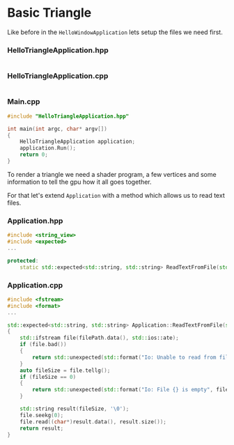 # Basic Triangle

Like before in the `HelloWindowApplication` lets setup the files we need first.

### HelloTriangleApplication.hpp
```cpp
```

### HelloTriangleApplication.cpp
```cpp
```

### Main.cpp
```cpp
#include "HelloTriangleApplication.hpp"

int main(int argc, char* argv[])
{
    HelloTriangleApplication application;
    application.Run();
    return 0;
}
```

To render a triangle we need a shader program, a few vertices and some information to tell the gpu how it all goes together.

For that let's extend `Application` with a method which allows us to read text files.

### Application.hpp
```cpp
#include <string_view>
#include <expected>
...

protected:
    static std::expected<std::string, std::string> ReadTextFromFile(std::string_view filePath);
```

### Application.cpp
```cpp
#include <fstream>
#include <format>
...

std::expected<std::string, std::string> Application::ReadTextFromFile(std::string_view filePath)
{
    std::ifstream file(filePath.data(), std::ios::ate);
    if (file.bad())
    {
        return std::unexpected(std::format("Io: Unable to read from file {}", filePath));
    }
    auto fileSize = file.tellg();
    if (fileSize == 0)
    {
        return std::unexpected(std::format("Io: File {} is empty", filePath));
    }

    std::string result(fileSize, '\0');
    file.seekg(0);
    file.read((char*)result.data(), result.size());
    return result;
}
```